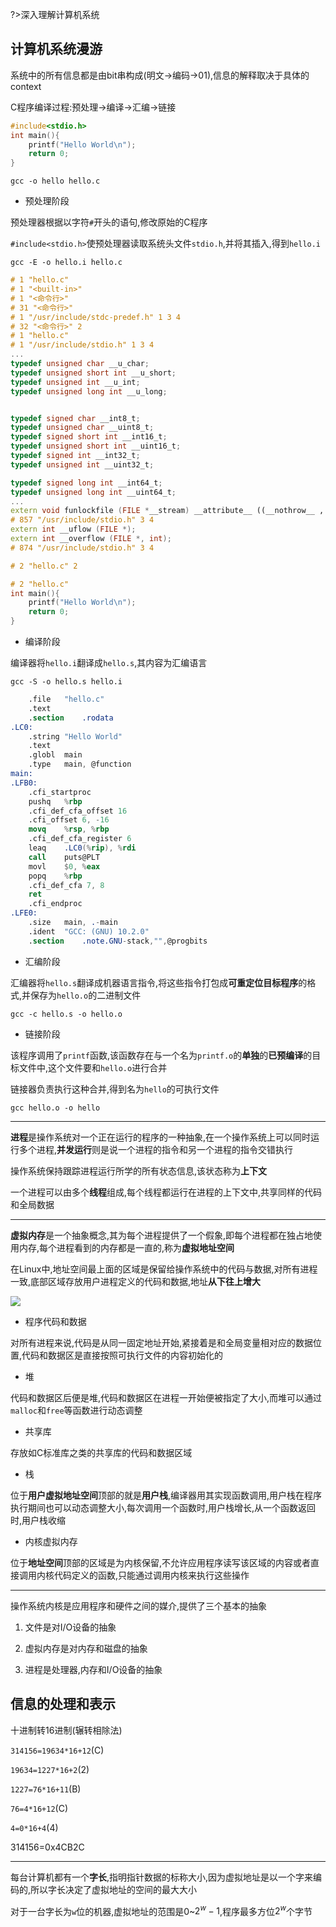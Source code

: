 ?>深入理解计算机系统

## 计算机系统漫游

系统中的所有信息都是由bit串构成(明文->编码->01),信息的解释取决于具体的context

C程序编译过程:预处理->编译->汇编->链接

```cpp
#include<stdio.h>
int main(){
    printf("Hello World\n");
    return 0;
}
```

`gcc -o hello hello.c`

- 预处理阶段

预处理器根据以字符`#`开头的语句,修改原始的C程序

`#include<stdio.h>`使预处理器读取系统头文件`stdio.h`,并将其插入,得到`hello.i`

`gcc -E -o hello.i hello.c`

```cpp
# 1 "hello.c"
# 1 "<built-in>"
# 1 "<命令行>"
# 31 "<命令行>"
# 1 "/usr/include/stdc-predef.h" 1 3 4
# 32 "<命令行>" 2
# 1 "hello.c"
# 1 "/usr/include/stdio.h" 1 3 4
...
typedef unsigned char __u_char;
typedef unsigned short int __u_short;
typedef unsigned int __u_int;
typedef unsigned long int __u_long;


typedef signed char __int8_t;
typedef unsigned char __uint8_t;
typedef signed short int __int16_t;
typedef unsigned short int __uint16_t;
typedef signed int __int32_t;
typedef unsigned int __uint32_t;

typedef signed long int __int64_t;
typedef unsigned long int __uint64_t;
...
extern void funlockfile (FILE *__stream) __attribute__ ((__nothrow__ , __leaf__));
# 857 "/usr/include/stdio.h" 3 4
extern int __uflow (FILE *);
extern int __overflow (FILE *, int);
# 874 "/usr/include/stdio.h" 3 4

# 2 "hello.c" 2

# 2 "hello.c"
int main(){
    printf("Hello World\n");
    return 0;
}
```

- 编译阶段

编译器将`hello.i`翻译成`hello.s`,其内容为汇编语言

`gcc -S -o hello.s hello.i`

```nasm
	.file	"hello.c"
	.text
	.section	.rodata
.LC0:
	.string	"Hello World"
	.text
	.globl	main
	.type	main, @function
main:
.LFB0:
	.cfi_startproc
	pushq	%rbp
	.cfi_def_cfa_offset 16
	.cfi_offset 6, -16
	movq	%rsp, %rbp
	.cfi_def_cfa_register 6
	leaq	.LC0(%rip), %rdi
	call	puts@PLT
	movl	$0, %eax
	popq	%rbp
	.cfi_def_cfa 7, 8
	ret
	.cfi_endproc
.LFE0:
	.size	main, .-main
	.ident	"GCC: (GNU) 10.2.0"
	.section	.note.GNU-stack,"",@progbits
```

- 汇编阶段

汇编器将`hello.s`翻译成机器语言指令,将这些指令打包成**可重定位目标程序**的格式,并保存为`hello.o`的二进制文件

`gcc -c hello.s -o hello.o`

- 链接阶段

该程序调用了`printf`函数,该函数存在与一个名为`printf.o`的**单独**的**已预编译**的目标文件中,这个文件要和`hello.o`进行合并

链接器负责执行这种合并,得到名为`hello`的可执行文件

`gcc hello.o -o hello`

---

**进程**是操作系统对一个正在运行的程序的一种抽象,在一个操作系统上可以同时运行多个进程,**并发运行**则是说一个进程的指令和另一个进程的指令交错执行

操作系统保持跟踪进程运行所学的所有状态信息,该状态称为**上下文**

一个进程可以由多个**线程**组成,每个线程都运行在进程的上下文中,共享同样的代码和全局数据

---

**虚拟内存**是一个抽象概念,其为每个进程提供了一个假象,即每个进程都在独占地使用内存,每个进程看到的内存都是一直的,称为**虚拟地址空间**

在Linux中,地址空间最上面的区域是保留给操作系统中的代码与数据,对所有进程一致,底部区域存放用户进程定义的代码和数据,地址**从下往上增大**

![](https://img.misaka.gq/Notes/CSAPP/虚拟地址空间.png)

- 程序代码和数据

对所有进程来说,代码是从同一固定地址开始,紧接着是和全局变量相对应的数据位置,代码和数据区是直接按照可执行文件的内容初始化的

- 堆

代码和数据区后便是堆,代码和数据区在进程一开始便被指定了大小,而堆可以通过`malloc`和`free`等函数进行动态调整

- 共享库

存放如C标准库之类的共享库的代码和数据区域

- 栈

位于**用户虚拟地址空间**顶部的就是**用户栈**,编译器用其实现函数调用,用户栈在程序执行期间也可以动态调整大小,每次调用一个函数时,用户栈增长,从一个函数返回时,用户栈收缩

- 内核虚拟内存

位于**地址空间**顶部的区域是为内核保留,不允许应用程序读写该区域的内容或者直接调用内核代码定义的函数,只能通过调用内核来执行这些操作

---

操作系统内核是应用程序和硬件之间的媒介,提供了三个基本的抽象

1. 文件是对I/O设备的抽象

2. 虚拟内存是对内存和磁盘的抽象

3. 进程是处理器,内存和I/O设备的抽象

## 信息的处理和表示

十进制转16进制(辗转相除法)

`314156=19634*16+12`(C)

`19634=1227*16+2`(2)

`1227=76*16+11`(B)

`76=4*16+12`(C)

`4=0*16+4`(4)

314156=0x4CB2C

---

每台计算机都有一个**字长**,指明指针数据的标称大小,因为虚拟地址是以一个字来编码的,所以字长决定了虚拟地址的空间的最大大小

对于一台字长为`w`位的机器,虚拟地址的范围是$0$~$2^w-1$,程序最多方位$2^w$个字节